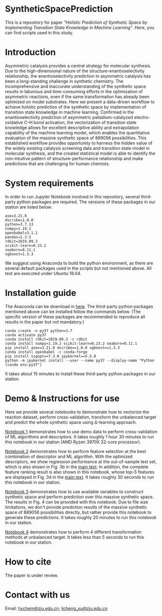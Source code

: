 # SyntheticSpacePrediction
This is a repository for paper *"Holistic Prediction of Synthetic Space by Implementing Transition State Knowledge in Machine Learning"*. Here, you can find scripts used in this study.
# Introduction
Asymmetric catalysis provides a central strategy for molecular synthesis. Due to the high-dimensional nature of the structure-enantioselectivity relationship, the enantioselectivity prediction in asymmetric catalysis has been a long-standing challenge in synthetic chemistry. The incomprehensive and inaccurate understanding of the synthetic space results in laborious and time-consuming efforts in the optimization of asymmetric reactions, even if the same transformation has already been optimized on model substrates. Here we present a data-driven workflow to achieve holistic prediction of the synthetic space by implementation of transition state knowledge in machine learning. Confirmed in the enantioselectivity prediction of asymmetric palladium-catalyzed electro-oxidative C–H bond activation, the vectorization of transition state knowledge allows for excellent descriptive ability and extrapolation capability of the machine learning model, which enables the quantitative evaluation of the massive synthetic space of 889056 possibilities. This established workflow provides opportunity to harness the hidden value of the widely existing catalysis screening data and transition state model in molecular synthesis, and the created statistical model is able to identify the non-intuitive pattern of structure-performance relationship and make predictions that are challenging for human chemists.
# System requirements
In order to run Jupyter Notebook involved in this repository, several third-party python packages are required. The versions of these packages in our station are listed below.
```
ase=3.21.0
dscribe=1.0.0
python=3.7.13
numpy=1.19.2
openbabel=3.1.1
pandas=1.3.5
rdkit=2019.09.3
scikit-learn=0.23.2
seaborn=0.11.1
xgboost=1.3.3
```
We suggest using Anaconda to build the python environment, as there are several default packages used in the scripts but not mentioned above. All test are executed under Ubuntu 18.04.
# Installation guide
The Anaconda can be download in [here](https://www.anaconda.com/products/distribution). The third-party python packages mentioned above can be installed follow the commands below. (The specific version of these packages are recommended to reproduce all results in the paper but not mandatory.)
```
conda create -n py37 python=3.7
conda activate py37
conda install rdkit=2019.09.3 -c rdkit
conda install numpy=1.19.2 scikit-learn=0.23.2 seaborn=0.11.1
pip install ase==3.21.0 dscribe==1.0.0 xgboost==1.3.3
conda install openbabel -c conda-forge
pip install sigopt==7.3.0 ipykernel==5.5.0
python -m ipykernel install --user --name py37 --display-name "Python [conda env:py37"]
```
It takes about 15 minutes to install these third-party python packages in our station.
# Demo & Instructions for use
Here we provide several notebooks to demonstrate how to vectorize the reaction dataset, perform cross-validation, transform the unbalanced target and predict the whole synthetic space using Δ-learning approach. 

[Notebook 1](https://github.com/licheng-xu-echo/SyntheticSpacePrediction/blob/main/notebook/1-Cross-Validation-of-ML-Algorithms-and-Descriptors.ipynb) demonstrates how to use demo data to perform cross-validation of ML algorithms and descriptors. It takes roughly 1 hour 30 minutes to run this notebook in our station (AMD Ryzen 3970X 32-core processor).

[Notebook 2](https://github.com/licheng-xu-echo/SyntheticSpacePrediction/blob/main/notebook/2-Feature-Selection-and-Regression-Performance.ipynb) demonstrates how to perform feature selection at the best combination of descriptor and ML algorithm. With the optimized descriptors, we show regression performance at the out-of-sample test set, which is also shown in Fig. 3b in the [main text](). In addition, the complete feature ranking result is also shown in this notebook, whose top-5 features are displayed in Fig. 3d in the [main text]().  It takes roughly 30 seconds to run this notebook in our station.

[Notebook 3](https://github.com/licheng-xu-echo/SyntheticSpacePrediction/blob/main/notebook/3-Holistic-Prediction-over-Synthetic-Space.ipynb) demonstrates how to use available variables to construct synthetic space and perform prediction over this massive synthetic space. The results in Fig. 4 can be provided with this notebook. Due to file size limitations, we don't provide prediction results of the massive synthetic space of 889056 possibilities directly, but rather provide this notebook to generate these predictions. It takes roughly 20 minutes to run this notebook in our station.

[Notebook 4](https://github.com/licheng-xu-echo/SyntheticSpacePrediction/blob/main/notebook/4-Target-Transformation.ipynb) demonstrates how to perform 4 different transformation methods at unbalanced target. It takes less than 5 seconds to run this notebook in our station.


# How to cite
The paper is under review.
# Contact with us
Email: hxchem@zju.edu.cn; licheng_xu@zju.edu.cn
